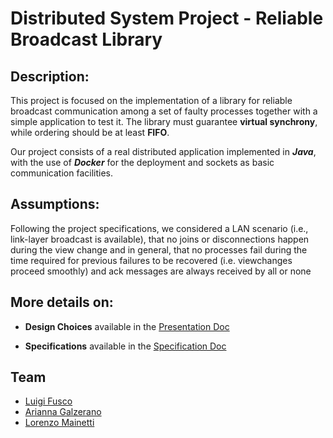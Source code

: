# Distributed System Project - Reliable Broadcast Library

## Description:

This project is focused on the implementation of a library for reliable broadcast communication among a set of faulty processes together with a simple application to test it.
The library must guarantee **virtual synchrony**, while ordering should be at least **FIFO**.

Our project consists of a real distributed application implemented in ***Java***, with the use of ***Docker*** for the deployment and sockets as basic communication facilities.

## Assumptions: 

Following the project specifications, we considered a LAN scenario (i.e., link-layer broadcast is available), that no joins or disconnections happen during the view change and in general, that no processes fail during the time required for previous failures to be recovered (i.e. viewchanges proceed smoothly) and ack messages are always received by all or none

## More details on:

- **Design Choices** available in the [Presentation Doc](https://github.com/LorenzoMainetti/distributed-systems-project-2022-fusco-galzerano-mainetti/blob/main/docs/Presentation.pdf)

- **Specifications** available in the [Specification Doc](https://github.com/LorenzoMainetti/distributed-systems-project-2022-fusco-galzerano-mainetti/blob/main/docs/projects%20specification.pdf)


## Team

- [Luigi Fusco](https://github.com/luigifusco) 
- [Arianna Galzerano](https://github.com/arigalzi) 
- [Lorenzo Mainetti](https://github.com/LorenzoMainetti)
